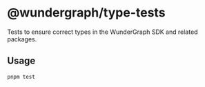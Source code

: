 # @wundergraph/type-tests

Tests to ensure correct types in the WunderGraph SDK and related packages.

## Usage

```sh
pnpm test
```
